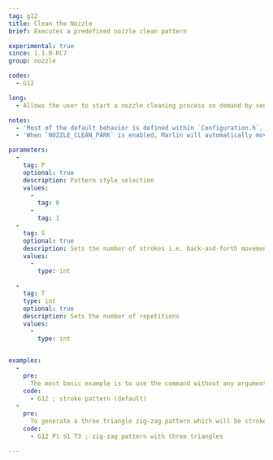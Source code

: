 ```yaml
---
tag: g12
title: Clean the Nozzle
brief: Executes a predefined nozzle clean pattern

experimental: true
since: 1.1.0-RC7
group: nozzle

codes:
  - G12

long:
  - Allows the user to start a nozzle cleaning process on demand by sending a G-Code command. Currently this command supports two different types of cleaning patterns, a stroke based one and a zig-zag like one. In order for this process to be effective is advisable to have a dedicated cleaning spot on the bed, or outside the bed but inside the reach of the nozzle.

notes:
  - 'Most of the default behavior is defined within `Configuration.h`, search for the options: `NOZZLE_CLEAN_STROKES`, `NOZZLE_CLEAN_START_POINT`, `NOZZLE_CLEAN_END_POINT` and `NOZZLE_CLEAN_PARK`.'
  - 'When `NOZZLE_CLEAN_PARK` is enabled, Marlin will automatically move the nozzle back to the XYZ position from where `G12` was initially received.'

parameters:
  -
    tag: P
    optional: true
    description: Pattern style selection
    values:
      -
        tag: 0
      -
        tag: 1
  -
    tag: S
    optional: true
    description: Sets the number of strokes i.e. back-and-forth movements
    values:
      -
        type: int

  -
    tag: T
    type: int
    optional: true
    description: Sets the number of repetitions
    values:
      -
        type: int


examples:
  -
    pre:
      The most basic example is to use the command without any arguments, this will default to a stroke based pattern which will be stroked `NOZZLE_CLEAN_STROKES` times.
    code:
      - G12 ; stroke pattern (default)
  -
    pre:
      To generate a three triangle zig-zag pattern which will be stroked one time use the following command.
    code:
      - G12 P1 S1 T3 ; zig-zag pattern with three triangles

---
```

